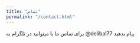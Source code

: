 ```yaml
---
title: "تماس"
permalink: "/contact.html"
---
```


برای تماس ما با میتوانید در تلگرام به @delibal77 پیام بدهید